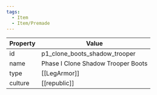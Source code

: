 ```yaml
---
tags:
  - Item
  - Item/Premade
---
```


| Property | Value                              |
| -------- | ---------------------------------- |
| id       | p1_clone_boots_shadow_trooper      |
| name     | Phase I Clone Shadow Trooper Boots |
| type     | [[LegArmor]]                       |
| culture  | [[republic]]              |


